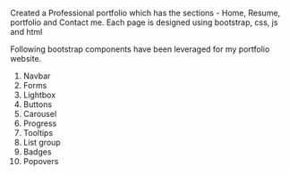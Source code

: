Created a Professional portfolio which has the sections - Home, Resume, portfolio and Contact me.
Each page is designed using bootstrap, css, js and html

Following bootstrap components have been leveraged for my portfolio website.

 1) Navbar
 2) Forms
 3) Lightbox
 4) Buttons
 5) Carousel
 6) Progress
 7) Tooltips
 8) List group
 9) Badges
 10) Popovers

